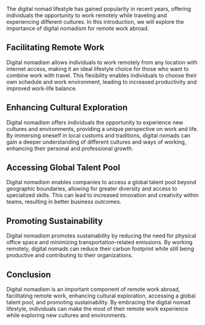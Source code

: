 
The digital nomad lifestyle has gained popularity in recent years, offering individuals the opportunity to work remotely while traveling and experiencing different cultures. In this introduction, we will explore the importance of digital nomadism for remote work abroad.

Facilitating Remote Work
------------------------

Digital nomadism allows individuals to work remotely from any location with internet access, making it an ideal lifestyle choice for those who want to combine work with travel. This flexibility enables individuals to choose their own schedule and work environment, leading to increased productivity and improved work-life balance.

Enhancing Cultural Exploration
------------------------------

Digital nomadism offers individuals the opportunity to experience new cultures and environments, providing a unique perspective on work and life. By immersing oneself in local customs and traditions, digital nomads can gain a deeper understanding of different cultures and ways of working, enhancing their personal and professional growth.

Accessing Global Talent Pool
----------------------------

Digital nomadism enables companies to access a global talent pool beyond geographic boundaries, allowing for greater diversity and access to specialized skills. This can lead to increased innovation and creativity within teams, resulting in better business outcomes.

Promoting Sustainability
------------------------

Digital nomadism promotes sustainability by reducing the need for physical office space and minimizing transportation-related emissions. By working remotely, digital nomads can reduce their carbon footprint while still being productive and contributing to their organizations.

Conclusion
----------

Digital nomadism is an important component of remote work abroad, facilitating remote work, enhancing cultural exploration, accessing a global talent pool, and promoting sustainability. By embracing the digital nomad lifestyle, individuals can make the most of their remote work experience while exploring new cultures and environments.
